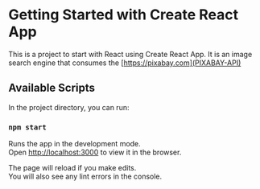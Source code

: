 # Getting Started with Create React App

This is a project to start with React using Create React App. 
It is an image search engine that consumes the [https://pixabay.com](PIXABAY-API)

## Available Scripts

In the project directory, you can run:

### `npm start`

Runs the app in the development mode.\
Open [http://localhost:3000](http://localhost:3000) to view it in the browser.

The page will reload if you make edits.\
You will also see any lint errors in the console.
